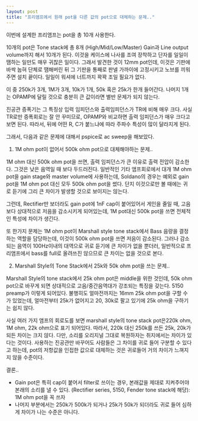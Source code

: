```yaml
---
layout: post
title: "프리앰프에서 원래 pot을 다른 값의 pot으로 대체하는 문제.."
---
```



이번에 설계한 프리앰프는 pot을 총 10개 사용한다. 

10개의 pot은 Tone stack에 총 8개 (High/Mid/Low/Master) Gain과 Line output volume까지 해서 10개가 된다. 이것을 케이스에 나사를 조여 장착하고 단자를 일일이 땜하는 일만도 매우 귀찮은 일이다. 그래서 발견한 것이 12mm pot인데, 이것은 기판에 바싹 눕혀 단체로 땜해버린 뒤 그 기판을 통째로 판넬 가까이에 고정시키고 노브를 끼워주면 설치 끝이다. 일일이 워셔에 너트까지 꽉꽉 조일 필요가 없다.

이 중 250k가 3개, 1M가 3개, 10k가 1개, 50k 혹은 25k가 한개 들어간다.
나머지 1개는 OPAMP에 달릴 것으로 충분히 큰 값이라면 별반 문제가 되지 않는다.

진공관 증폭기는 그 특징상 입력 임피던스와 출력임피던스가 TR에 비해 매우 크다.
사실 TR로만 증폭회로는 잘 안 꾸미므로, OPAMP와 비교하면 출력 임피던스가 매우 크다고 보면 된다. 따라서, 뒤에 어떤 R, C가 붙느냐에 따라 주파수 특성이 많이 달라지게 된다.

그래서, 다음과 같은 문제에 대해서 pspice로 ac sweep을 해보았다.

1) 1M ohm pot이 없어서 500k ohm pot으로 대체해야하는 문제..

1M ohm 대신 500k ohm pot을 쓰면, 출력 임피던스가 큰 이유로 출력 전압이 감소한다.
그것은 낮은 음역일 때 보다 두드러진다. 일반적인 기타 앰프회로에서 대개 1M ohm pot을 gain stage와 master volume에 사용하는데, Soldano의 경우는 예외로 gain pot을 1M ohm pot 대신 모두 500k ohm pot을 썼다. 단지 이것으로만 볼 때에는 귀로 듣기에 그리 큰 차이가 발생할 것으로 보이지는 않는다.

그런데, Rectifier만 보더라도 gain pot에 1nF cap이 붙어있어서 게인을 줄일 때, 고음보다 상대적으로 저음을 감소시키게 되어있는데, 1M pot대신 500k pot을 쓰면 전체적인 특성에 차이가 생긴다.

또 한가지 문제는 1M ohm pot이 Marshall style tone stack에서 Bass 음량을 결정하는 역할을 담당하는데, 이것이 500k ohm pot을 쓰면 저음이 감소된다. 그러나 감소되는 음역이 100Hz이내의 대역으로 귀로 듣기에 큰 차이가 없을 뿐더러, 일반적으로 프리앰프에서 bass를 full로 올려쓰진 않으므로 큰 차이는 없을 것으로 본다.

2) Marshall Style의 Tone Stack에서 25k와 50k ohm pot을 쓰는 문제..

Marshall Style의 tone stack에서 25k ohm pot은 middle을 위한 것인데, 50k ohm pot으로 바꾸게 되면 상대적으로 고음/중간음역대가 강조되는 특징을 갖는다. 5150 preamp가 이렇게 되어있다. 불행히도 얼마전까지는 16mm 25k ohm pot을 구할 수가 있었는데, 얼마전부터 25k가 없어지고 20, 30k로 팔고 있기에 25k ohm을 구하기는 쉽지 않다.

사실 여러 가지 앰프의 회로도를 보면 marshall style의 tone stack pot은220k ohm, 1M ohm, 22k ohm으로 표기 되어있다. 따라서, 220k 대신 250k를 쓰든 25k, 20k가 되든 차이는 크지 않다. 다만, 소리를 오리지널 그대로 복원하자는 취지에서는 차이가 있다는 것이다. 사용하는 진공관만 바꾸어도 사람들은 그 차이를 귀로 들어 구분할 수 있다고 하는데, pot의 저항값을 인접한 값으로 대체하는 것은 귀로들어 거의 차이가 느껴지지 않을 수준이다. 

결론..

- Gain pot은 특히 cap이 붙어서 filter로 쓰이는 경우, 본래값을 제대로 지켜주어야 본래의 소리를 낼 수 있다. (Rectifier series, 5150, Fender tone stack에 해당): 1M ohm pot을 꼭 쓰자
- 나머지 부분에서는 250k가 500k가 되거나 25k가 50k가 되더라도 귀로 들어 심하게 차이가 나는 수준은 아니다.


